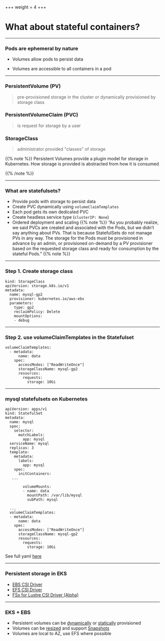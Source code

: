 +++
weight = 4
+++

# What about stateful containers?

---

### Pods are ephemeral by nature 

- Volumes allow pods to persist data

- Volumes are accessible to all containers in a pod
 
---

### PersistentVolume (PV) 

> pre-provisioned storage in the cluster or dynamically provisioned by storage class


### PersistentVolumeClaim (PVC)

> is request for storage by a user

### StorageClass

> administrator provided "classes" of storage

{{% note %}}
Persistent Volumes provide a plugin model for storage in Kubernetes. How storage is provided is abstracted from how it is consumed

{{% /note %}}

---
### What are statefulsets?
- Provide pods with storage to persist data
- Create PVC dynamically using `volumeClaimTemplates`
- Each pod gets its own dedicated PVC
- Create headless service type (`clusterIP: None`) 
- Ordered deployment and scaling
{{% note %}}
“As you probably realize, we said PVCs are created and associated with the Pods, but we didn’t say anything about PVs. That is because StatefulSets do not manage PVs in any way. The storage for the Pods must be provisioned in advance by an admin, or provisioned on-demand by a PV provisioner based on the requested storage class and ready for consumption by the stateful Pods.”
{{% note %}}

---

### Step 1. Create storage class
```
kind: StorageClass
apiVersion: storage.k8s.io/v1
metadata:
  name: mysql-gp2
  provisioner: kubernetes.io/aws-ebs
  parameters:
    type: gp2
    reclaimPolicy: Delete
    mountOptions:
    - debug
```

---

### Step 2. use volumeClaimTemplates in the Statefulset

```
volumeClaimTemplates:
  - metadata:
      name: data
    spec:
      accessModes: ["ReadWriteOnce"]
      storageClassName: mysql-gp2
      resources:
        requests:
          storage: 10Gi
```

---
### mysql statefulsets on Kubernetes

```
apiVersion: apps/v1
kind: StatefulSet
metadata:
  name: mysql
  spec:
    selector:
      matchLabels:
        app: mysql
  serviceName: mysql
  replicas: 3
  template:
    metadata:
      labels:
        app: mysql
    spec:
      initContainers:
   ...

        volumeMounts:
        - name: data
          mountPath: /var/lib/mysql
          subPath: mysql

  ...
  volumeClaimTemplates:
  - metadata:
      name: data
    spec:
      accessModes: ["ReadWriteOnce"]
      storageClassName: mysql-gp2
      resources:
        requests:
          storage: 10Gi
```
See full yaml [here](https://eksworkshop.com/statefulset/statefulset.files/mysql-statefulset.yml)

---

### Persistent storage in EKS
- [EBS CSI Driver](https://docs.aws.amazon.com/eks/latest/userguide/ebs-csi.html)
- [EFS CSI Driver](https://docs.aws.amazon.com/eks/latest/userguide/efs-csi.html)
- [FSx for Lustre CSI Driver (Alpha)](https://github.com/kubernetes-sigs/aws-fsx-csi-driver)

---
### EKS + EBS
- Persistent volumes can be [dynamically](https://github.com/kubernetes-sigs/aws-ebs-csi-driver/tree/master/examples/kubernetes/dynamic-provisioning) or 
[statically](https://github.com/kubernetes-sigs/aws-ebs-csi-driver/tree/master/examples/kubernetes/static-provisioning) provisioned
- Volumes can be [resized](https://github.com/kubernetes-sigs/aws-ebs-csi-driver/tree/master/examples/kubernetes/resizing) and support [Snapshots](https://github.com/kubernetes-sigs/aws-ebs-csi-driver/tree/master/examples/kubernetes/snapshot)
- Volumes are local to AZ, use EFS where possible


